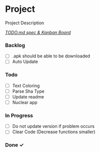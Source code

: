 # Project

Project Description

<em>[TODO.md spec & Kanban Board](https://bit.ly/3fCwKfM)</em>

### Backlog

- [ ] .apk should be able to be downloaded  
- [ ] Auto Update  

### Todo

- [ ] Text Coloring  
- [ ] Parse Sha Type  
- [ ] Update readme  
- [ ] Nuclear app  

### In Progress

- [ ] Do not update version if problem occurs  
- [ ] Clear Code  (Decrease functions smaller)

### Done ✓


